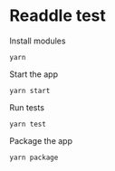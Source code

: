 
# Readdle test

Install modules

`yarn`

Start the app

`yarn start`

Run tests

`yarn test`

Package the app

`yarn package`
